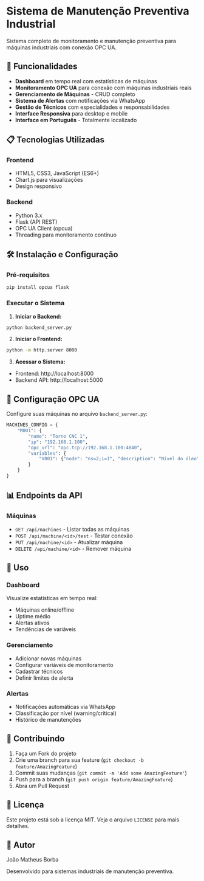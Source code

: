 # Sistema de Manutenção Preventiva Industrial

Sistema completo de monitoramento e manutenção preventiva para máquinas industriais com conexão OPC UA.

## 🚀 Funcionalidades

- **Dashboard** em tempo real com estatísticas de máquinas
- **Monitoramento OPC UA** para conexão com máquinas industriais reais
- **Gerenciamento de Máquinas** - CRUD completo
- **Sistema de Alertas** com notificações via WhatsApp
- **Gestão de Técnicos** com especialidades e responsabilidades
- **Interface Responsiva** para desktop e mobile
- **Interface em Português** - Totalmente localizado

## 📋 Tecnologias Utilizadas

### Frontend
- HTML5, CSS3, JavaScript (ES6+)
- Chart.js para visualizações
- Design responsivo

### Backend
- Python 3.x
- Flask (API REST)
- OPC UA Client (opcua)
- Threading para monitoramento contínuo

## 🛠️ Instalação e Configuração

### Pré-requisitos
```bash
pip install opcua flask
```

### Executar o Sistema

1. **Iniciar o Backend:**
```bash
python backend_server.py
```

2. **Iniciar o Frontend:**
```bash
python -m http.server 8000
```

3. **Acessar o Sistema:**
- Frontend: http://localhost:8000
- Backend API: http://localhost:5000

## 🔧 Configuração OPC UA

Configure suas máquinas no arquivo `backend_server.py`:

```python
MACHINES_CONFIG = {
    "M001": {
        "name": "Torno CNC 1",
        "ip": "192.168.1.100",
        "opc_url": "opc.tcp://192.168.1.100:4840",
        "variables": {
            "V001": {"node": "ns=2;i=1", "description": "Nível do óleo", "unit": "%"}
        }
    }
}
```

## 📊 Endpoints da API

### Máquinas
- `GET /api/machines` - Listar todas as máquinas
- `POST /api/machine/<id>/test` - Testar conexão
- `PUT /api/machine/<id>` - Atualizar máquina
- `DELETE /api/machine/<id>` - Remover máquina

## 📱 Uso

### Dashboard
Visualize estatísticas em tempo real:
- Máquinas online/offline
- Uptime médio
- Alertas ativos
- Tendências de variáveis

### Gerenciamento
- Adicionar novas máquinas
- Configurar variáveis de monitoramento
- Cadastrar técnicos
- Definir limites de alerta

### Alertas
- Notificações automáticas via WhatsApp
- Classificação por nível (warning/critical)
- Histórico de manutenções

## 🤝 Contribuindo

1. Faça um Fork do projeto
2. Crie uma branch para sua feature (`git checkout -b feature/AmazingFeature`)
3. Commit suas mudanças (`git commit -m 'Add some AmazingFeature'`)
4. Push para a branch (`git push origin feature/AmazingFeature`)
5. Abra um Pull Request

## 📄 Licença

Este projeto está sob a licença MIT. Veja o arquivo `LICENSE` para mais detalhes.

## 👥 Autor
João Matheus Borba

Desenvolvido para sistemas industriais de manutenção preventiva.
